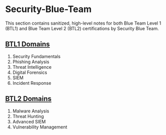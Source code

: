# Security-Blue-Team
This section contains sanitized, high-level notes for both Blue Team Level 1 (BTL1) and Blue Team Level 2 (BTL2) certifications by Security Blue Team.

## [BTL1 Domains](https://securityblue.team/why-btl1/)
1. Security Fundamentals
2. Phishing Analysis
3. Threat Intelligence
4. Digital Forensics
5. SIEM
6. Incident Response

## [BTL2 Domains](https://securityblue.team/btl2/)
1. Malware Analysis
2. Threat Hunting
3. Advanced SIEM
4. Vulnerability Management